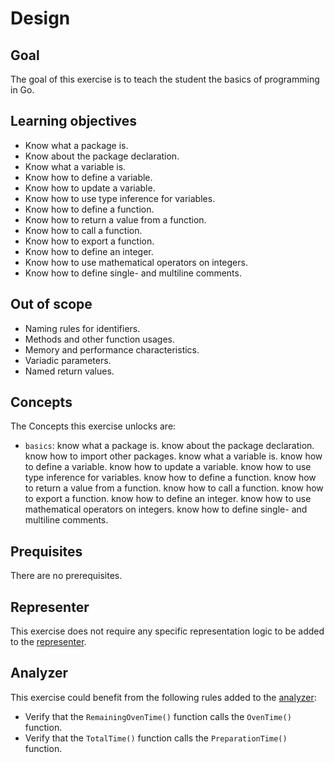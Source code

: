 # Design

## Goal

The goal of this exercise is to teach the student the basics of programming in Go.

## Learning objectives

- Know what a package is.
- Know about the package declaration.
- Know what a variable is.
- Know how to define a variable.
- Know how to update a variable.
- Know how to use type inference for variables.
- Know how to define a function.
- Know how to return a value from a function.
- Know how to call a function.
- Know how to export a function.
- Know how to define an integer.
- Know how to use mathematical operators on integers.
- Know how to define single- and multiline comments.

## Out of scope

- Naming rules for identifiers.
- Methods and other function usages.
- Memory and performance characteristics.
- Variadic parameters.
- Named return values.

## Concepts

The Concepts this exercise unlocks are:

- `basics`: know what a package is. know about the package declaration. know how to import other packages. know what a variable is. know how to define a variable. know how to update a variable. know how to use type inference for variables. know how to define a function. know how to return a value from a function. know how to call a function. know how to export a function. know how to define an integer. know how to use mathematical operators on integers. know how to define single- and multiline comments.

## Prequisites

There are no prerequisites.

## Representer

This exercise does not require any specific representation logic to be added to the [representer][representer].

## Analyzer

This exercise could benefit from the following rules added to the [analyzer][analyzer]:

- Verify that the `RemainingOvenTime()` function calls the `OvenTime()` function.
- Verify that the `TotalTime()` function calls the `PreparationTime()` function.

[analyzer]: https://github.com/exercism/go-analyzer
[representer]: https://github.com/exercism/go-representer
